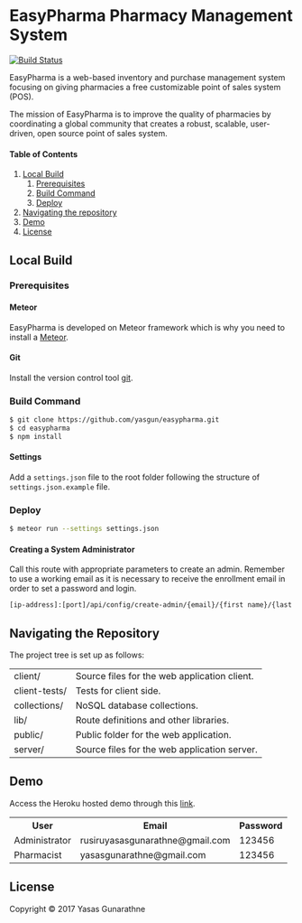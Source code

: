 # EasyPharma Pharmacy Management System
[![Build Status](https://travis-ci.org/yasgun/easypharma.svg?branch=master)](https://travis-ci.org/yasgun/easypharma)

EasyPharma is a web-based inventory and purchase management system focusing on giving pharmacies a free customizable point of sales system (POS).

The mission of EasyPharma is to improve the quality of pharmacies by coordinating a global community that creates a robust, scalable, user-driven, open source point of sales system.

#### Table of Contents

1. [Local Build](#local-build)
   1. [Prerequisites](#prerequisites)
   2. [Build Command](#build-command)
   3. [Deploy](#deploy)
2. [Navigating the repository](#navigating-the-repository)
3. [Demo](#demo)
4. [License](#license)

## Local Build

### Prerequisites

#### Meteor

EasyPharma is developed on Meteor framework which is why you need to install a [Meteor](https://www.meteor.com/install).

#### Git

Install the version control tool [git](https://git-scm.com/).

### Build Command

```bash
$ git clone https://github.com/yasgun/easypharma.git
$ cd easypharma
$ npm install
```

#### Settings

Add a `settings.json` file to the root folder following the structure of `settings.json.example` file.

### Deploy

```bash
$ meteor run --settings settings.json
```

#### Creating a System Administrator

Call this route with appropriate parameters to create an admin. Remember to use a working email as it is necessary to receive the enrollment email in order to set a password and login.

```bash
[ip-address]:[port]/api/config/create-admin/{email}/{first name}/{last name}
```

## Navigating the Repository

The project tree is set up as follows:

<table>
 <tr>
  <td>client/</td>
  <td>Source files for the web application client.</td>
 </tr>
 <tr>
  <td>client-tests/</td>
  <td>Tests for client side.</td>
 </tr>
 <tr>
  <td>collections/</td>
  <td>NoSQL database collections.</td>
 </tr>
 <tr>
  <td>lib/</td>
  <td>Route definitions and other libraries.</td>
 </tr>
 <tr>
  <td>public/</td>
  <td>Public folder for the web application.</td>
 </tr>
 <tr>
   <td>server/</td>
   <td>Source files for the web application server.</td>
  </tr>
</table>

## Demo

Access the Heroku hosted demo through this [link](https://easypharma-demo.herokuapp.com).

<table>
 <tr>
  <th>User</td>
  <th>Email</td>
  <th>Password</td>
 </tr>
 <tr>
  <td>Administrator</td>
  <td>rusiruyasasgunarathne@gmail.com</td>
  <td>123456</td>
 </tr>
 <tr>
   <td>Pharmacist</td>
   <td>yasasgunarathne@gmail.com</td>
   <td>123456</td>
  </tr>
</table>

## License

Copyright ©  2017 Yasas Gunarathne